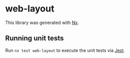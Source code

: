 # web-layout

This library was generated with [Nx](https://nx.dev).

## Running unit tests

Run `nx test web-layout` to execute the unit tests via [Jest](https://jestjs.io).

